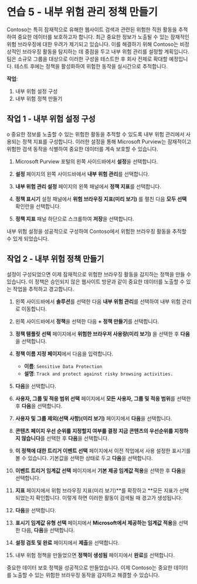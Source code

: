 # 연습 5 - 내부 위험 관리 정책 만들기

Contoso는 특히 잠재적으로 유해한 웹사이트 검색과 관련된 위험한 직원 활동을 추적하여 중요한 데이터를 보호하고자 합니다. 최근 중요한 정보가 노출될 수 있는 잠재적인 위험 브라우징에 대한 우려가 제기되고 있습니다. 이를 해결하기 위해 Contoso는 비정상적인 브라우징 활동을 탐지하는 데 중점을 두고 내부 위험 관리를 설정할 계획입니다. 팀은 소규모 그룹을 대상으로 이러한 구성을 테스트한 후 회사 전체로 확대할 예정입니다. 테스트 후에는 정책을 활성화하여 위험한 동작을 실시간으로 추적합니다.

**작업**:

1. 내부 위험 설정 구성
1. 내부 위험 정책 만들기

## 작업 1 - 내부 위험 설정 구성

o 중요한 정보를 노출할 수 있는 위험한 활동을 추적할 수 있도록 내부 위험 관리에서 사용되는 정책 지표를 구성합니다. 이러한 설정을 통해 Microsoft Purview는 잠재적이고 위험한 검색 동작을 식별하여 중요한 데이터를 계속 보호할 수 있습니다.

1. Microsoft Purview 포털의 왼쪽 사이드바에서 **설정**을 선택합니다.

1. **설정** 페이지의 왼쪽 사이드바에서 **내부 위험 관리**를 선택합니다.

1. **내부 위험 관리 설정** 페이지의 왼쪽 패널에서 **정책 지표**를 선택합니다.

1. **정책 표시기** 설정 패널에서 **위험 브라우징 지표(미리 보기)** 를 펼친 다음 **모두 선택** 확인란을 선택합니다.

1. **정책 지표** 패널 하단으로 스크롤하여 **저장**을 선택합니다.

내부 위험 설정을 성공적으로 구성하여 Contoso에서 위험한 브라우징 활동을 추적할 수 있게 되었습니다.

## 작업 2 - 내부 위험 정책 만들기

설정이 구성되었으면 이제 잠재적으로 위험한 브라우징 활동을 감지하는 정책을 만들 수 있습니다. 이 정책은 승인되지 않은 웹사이트 방문과 같이 중요한 데이터를 노출할 수 있는 작업을 추적하고 경고합니다.

1. 왼쪽 사이드바에서 **솔루션**를 선택한 다음 **내부 위험 관리**를 선택하여 내부 위험 관리로 이동합니다.

1. 왼쪽 사이드바에서 **정책**을 선택한 다음 **+ 정책 만들기**를 선택합니다.

1. **정책 템플릿 선택** 페이지에서 **위험한 브라우저 사용량(미리 보기)** 을 선택한 후 **다음**을 선택합니다.

1. **정책 이름 지정 페이지**에서 다음을 입력합니다.

    - **이름**: `Sensitive Data Protection`
    - **설명**: `Track and protect against risky browsing activities.`

1. **다음**을 선택합니다.

1. **사용자, 그룹 및 적응 범위 선택** 페이지에서 **모든 사용자, 그룹 및 적응 범위**를 선택한 후 **다음**을 선택합니다.

1. **사용자 및 그룹 제외(선택 사항)(미리 보기)** 페이지에서 **다음**을 선택합니다.

1. **콘텐츠 페이지 우선 순위를 지정할지 여부를 결정** **지금 콘텐츠의 우선순위를 지정하지 않습니다**를 선택한 후 **다음**을 선택합니다.

1. **이 정책에 대한 트리거 이벤트 선택** 페이지에서 이전 작업에서 사용 설정한 표시기를 볼 수 있습니다. 기본값을 선택한 상태로 두고 **다음**을 선택합니다.

1. **이벤트 트리거 임계값 선택** 페이지에서 **기본 제공 임계값 적용**을 선택한 후 **다음**을 선택합니다.

1. **지표** 페이지에서 위험 브라우징 지표(미리 보기)**를 확장하고 **모든 지표가 선택되었는지 확인합니다. 이렇게 하면 이러한 활동이 검색될 때 경고가 생성됩니다.

1. **다음**을 선택합니다.

1. **표시기 임계값 유형 선택** 페이지에서 **Microsoft에서 제공하는 임계값 적용**을 선택한 다음, **다음**을 선택합니다.

1. **설정 검토 및 완료** 페이지에서 **제출**을 선택합니다.

1. 내부 위험 정책을 만들었으면 **정책이 생성됨** 페이지에서 **완료**를 선택합니다.

중요한 데이터 보호 정책을 성공적으로 만들었습니다. 이제 Contoso는 중요한 데이터를 노출할 수 있는 위험한 브라우징 동작을 감지하고 해결할 수 있습니다.
